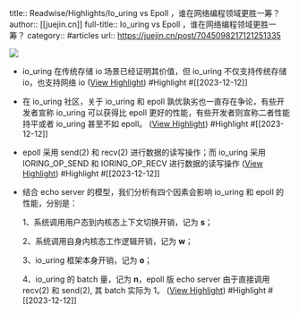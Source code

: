 title:: Readwise/Highlights/Io_uring vs Epoll ，谁在网络编程领域更胜一筹？
author:: [[juejin.cn]]
full-title:: Io_uring vs Epoll ，谁在网络编程领域更胜一筹？
category:: #articles
url:: https://juejin.cn/post/7045098217121251335

![](https://readwise-assets.s3.amazonaws.com/static/images/article3.5c705a01b476.png)
- io_uring 在传统存储 io 场景已经证明其价值，但 io_uring 不仅支持传统存储 io，也支持网络 io ([View Highlight](https://read.readwise.io/read/01hhecxasc0vwptxw44frgrfez)) #Highlight #[[2023-12-12]]
- 在 io_uring 社区，关于 io_uring 和 epoll 孰优孰劣也一直存在争论，有些开发者宣称 io_uring 可以获得比 epoll 更好的性能，有些开发者则宣称二者性能持平或者 io_uring 甚至不如 epoll。 ([View Highlight](https://read.readwise.io/read/01hhecxhx4z54awkds0ssxe1s0)) #Highlight #[[2023-12-12]]
- epoll 采用 send(2) 和 recv(2) 进行数据的读写操作；而 io_uring 采用 IORING_OP_SEND 和 IORING_OP_RECV 进行数据的读写操作 ([View Highlight](https://read.readwise.io/read/01hhecyvgx92w04thjscs8tne0)) #Highlight #[[2023-12-12]]
- 结合 echo server 的模型，我们分析有四个因素会影响 io_uring 和 epoll 的性能，分别是：
  
  1、系统调用用户态到内核态上下文切换开销，记为 **s**；
  
  2、系统调用自身内核态工作逻辑开销，记为 **w**；
  
  3、io_uring 框架本身开销，记为 **o**；
  
  4、io_uring 的 batch 量，记为 **n**，epoll 版 echo server 由于直接调用 recv(2) 和 send(2), 其 batch 实际为 1。 ([View Highlight](https://read.readwise.io/read/01hhecza21bxwc83am4t0500ef)) #Highlight #[[2023-12-12]]